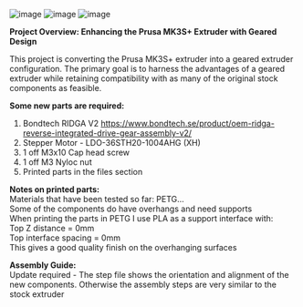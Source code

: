 ![image](https://github.com/WillJohns0n/Prusa-MK3-Geared-Extruder/assets/102843074/5130c6be-5854-481b-8fc8-9ba6e8feb844)  ![image](https://github.com/WillJohns0n/Prusa-MK3-Geared-Extruder/assets/102843074/8dcf0edf-5c90-4481-bc36-f6bf2c360ad7)  ![image](https://github.com/WillJohns0n/Prusa-MK3-Geared-Extruder/assets/102843074/1fe97274-dca8-4324-9d9d-0e968014085d)




**Project Overview: Enhancing the Prusa MK3S+ Extruder with Geared Design**

This project is converting the Prusa MK3S+ extruder into a geared extruder configuration. The primary goal is to harness the advantages of a geared extruder while retaining compatibility with as many of the original stock components as feasible. 

**Some new parts are required:**
1) Bondtech RIDGA V2 https://www.bondtech.se/product/oem-ridga-reverse-integrated-drive-gear-assembly-v2/
2) Stepper Motor - LDO-36STH20-1004AHG (XH)
3) 1 off M3x10 Cap head screw
4) 1 off M3 Nyloc nut
5) Printed parts in the files section

**Notes on printed parts:**  
Materials that have been tested so far: PETG...  
Some of the components do have overhangs and need supports  
When printing the parts in PETG I use PLA as a support interface with:  
Top Z distance = 0mm  
Top interface spacing = 0mm  
This gives a good quality finish on the overhanging surfaces

**Assembly Guide:**  
Update required - The step file shows the orientation and alignment of the new components. Otherwise the assembly steps are very similar to the stock extruder
